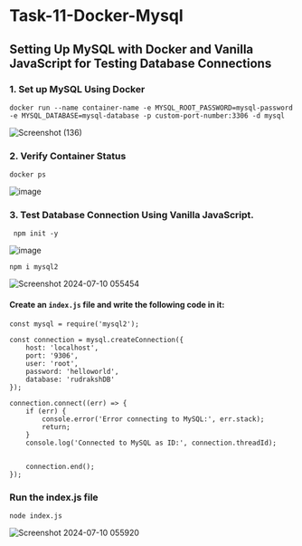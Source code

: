 # Task-11-Docker-Mysql

## Setting Up MySQL with Docker and Vanilla JavaScript for Testing Database Connections

### 1. Set up MySQL Using Docker

```
docker run --name container-name -e MYSQL_ROOT_PASSWORD=mysql-password -e MYSQL_DATABASE=mysql-database -p custom-port-number:3306 -d mysql
```

![Screenshot (136)](https://github.com/RudrakshDev/Task-11-Docker-Mysql-/assets/170597596/6857b0cf-9049-40f2-a2d6-6816e76c1a6a)

### 2. Verify Container Status

```
docker ps
```

![image](https://github.com/RudrakshDev/Task-11-Docker-Mysql-/assets/170597596/5e07c8f3-7cf2-45bd-8b3d-bf721081fdfd)

### 3. Test Database Connection Using Vanilla JavaScript.

```
 npm init -y
```

![image](https://github.com/RudrakshDev/Task-11-Docker-Mysql-/assets/170597596/79a5fc22-7669-4197-8dfb-106334cee3a2)

```
npm i mysql2
```

![Screenshot 2024-07-10 055454](https://github.com/RudrakshDev/Task-11-Docker-Mysql-/assets/170597596/2ee77b2b-296f-42a6-98b7-c4ce34059cc4)

#### Create an `index.js` file and write the following code in it:

```
const mysql = require('mysql2');

const connection = mysql.createConnection({
    host: 'localhost',
    port: '9306',
    user: 'root',
    password: 'helloworld',
    database: 'rudrakshDB' 
});

connection.connect((err) => {
    if (err) {
        console.error('Error connecting to MySQL:', err.stack);
        return;
    }
    console.log('Connected to MySQL as ID:', connection.threadId);
    

    connection.end();
});

```

### Run the index.js file
```
node index.js
```

![Screenshot 2024-07-10 055920](https://github.com/RudrakshDev/Task-11-Docker-Mysql-/assets/170597596/b133ced1-3a8d-4ac6-b9c6-94e7b41f3a82)
